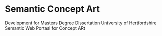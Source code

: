 # Semantic Concept Art
Development for Masters Degree Dissertation
University of Hertfordshire
Semantic Web Portasl for Concept ARt
